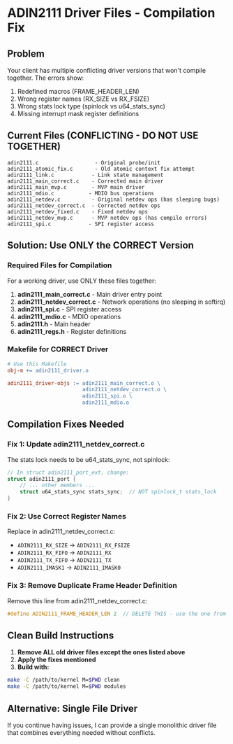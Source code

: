 # ADIN2111 Driver Files - Compilation Fix

## Problem
Your client has multiple conflicting driver versions that won't compile together. The errors show:
1. Redefined macros (FRAME_HEADER_LEN)
2. Wrong register names (RX_SIZE vs RX_FSIZE)
3. Wrong stats lock type (spinlock vs u64_stats_sync)
4. Missing interrupt mask register definitions

## Current Files (CONFLICTING - DO NOT USE TOGETHER)
```
adin2111.c                  - Original probe/init
adin2111_atomic_fix.c       - Old atomic context fix attempt
adin2111_link.c            - Link state management
adin2111_main_correct.c    - Corrected main driver
adin2111_main_mvp.c        - MVP main driver
adin2111_mdio.c           - MDIO bus operations
adin2111_netdev.c          - Original netdev ops (has sleeping bugs)
adin2111_netdev_correct.c  - Corrected netdev ops
adin2111_netdev_fixed.c    - Fixed netdev ops
adin2111_netdev_mvp.c      - MVP netdev ops (has compile errors)
adin2111_spi.c            - SPI register access
```

## Solution: Use ONLY the CORRECT Version

### Required Files for Compilation
For a working driver, use ONLY these files together:

1. **adin2111_main_correct.c** - Main driver entry point
2. **adin2111_netdev_correct.c** - Network operations (no sleeping in softirq)
3. **adin2111_spi.c** - SPI register access
4. **adin2111_mdio.c** - MDIO operations
5. **adin2111.h** - Main header
6. **adin2111_regs.h** - Register definitions

### Makefile for CORRECT Driver
```makefile
# Use this Makefile
obj-m += adin2111_driver.o

adin2111_driver-objs := adin2111_main_correct.o \
                        adin2111_netdev_correct.o \
                        adin2111_spi.o \
                        adin2111_mdio.o
```

## Compilation Fixes Needed

### Fix 1: Update adin2111_netdev_correct.c
The stats lock needs to be u64_stats_sync, not spinlock:

```c
// In struct adin2111_port_ext, change:
struct adin2111_port {
    // ... other members ...
    struct u64_stats_sync stats_sync;  // NOT spinlock_t stats_lock
}
```

### Fix 2: Use Correct Register Names
Replace in adin2111_netdev_correct.c:
- `ADIN2111_RX_SIZE` → `ADIN2111_RX_FSIZE`
- `ADIN2111_RX_FIFO` → `ADIN2111_RX`
- `ADIN2111_TX_FIFO` → `ADIN2111_TX`
- `ADIN2111_IMASK1` → `ADIN2111_IMASK0`

### Fix 3: Remove Duplicate Frame Header Definition
Remove this line from adin2111_netdev_correct.c:
```c
#define ADIN2111_FRAME_HEADER_LEN 2  // DELETE THIS - use the one from regs.h
```

## Clean Build Instructions

1. **Remove ALL old driver files except the ones listed above**
2. **Apply the fixes mentioned**
3. **Build with:**
```bash
make -C /path/to/kernel M=$PWD clean
make -C /path/to/kernel M=$PWD modules
```

## Alternative: Single File Driver
If you continue having issues, I can provide a single monolithic driver file that combines everything needed without conflicts.